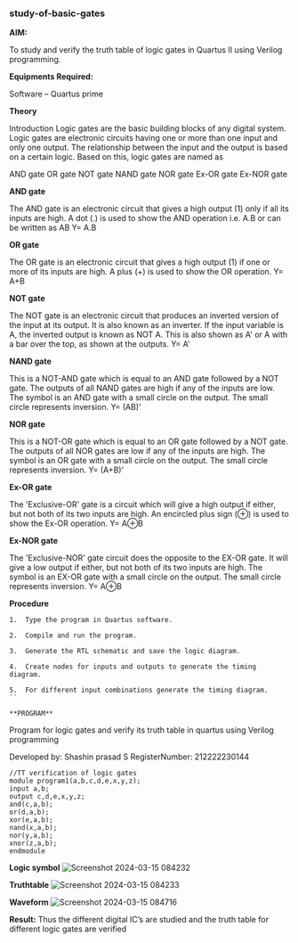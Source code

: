 ### study-of-basic-gates

**AIM:** 

To study and verify the truth table of logic gates in Quartus II using Verilog programming.

**Equipments Required:**

Software – Quartus prime 

**Theory**

Introduction Logic gates are the basic building blocks of any digital system. Logic gates are electronic circuits having one or more than one input and only one output. The relationship between the input and the output is based on a certain logic. Based on this, logic gates are named as

AND gate OR gate NOT gate NAND gate NOR gate Ex-OR gate Ex-NOR gate

**AND gate**

The AND gate is an electronic circuit that gives a high output (1) only if all its inputs are high. A dot (.) is used to show the AND operation i.e. A.B or can be written as AB
Y= A.B

**OR gate** 

The OR gate is an electronic circuit that gives a high output (1) if one or more of its inputs are high. A plus (+) is used to show the OR operation.
Y= A+B

**NOT gate**

The NOT gate is an electronic circuit that produces an inverted version of the input at its output. It is also known as an inverter. If the input variable is A, the inverted output is known as NOT A. This is also shown as A' or A with a bar over the top, as shown at the outputs.
Y= A'

**NAND gate**

This is a NOT-AND gate which is equal to an AND gate followed by a NOT gate. The outputs of all NAND gates are high if any of the inputs are low. The symbol is an AND gate with a small circle on the output. The small circle represents inversion.
Y= (AB)’

**NOR gate**

This is a NOT-OR gate which is equal to an OR gate followed by a NOT gate. The outputs of all NOR gates are low if any of the inputs are high. The symbol is an OR gate with a small circle on the output. The small circle represents inversion.
Y= (A+B)’

**Ex-OR gate**

The 'Exclusive-OR' gate is a circuit which will give a high output if either, but not both of its two inputs are high. An encircled plus sign (⊕) is used to show the Ex-OR operation.
Y= A⊕B

**Ex-NOR gate**

The 'Exclusive-NOR' gate circuit does the opposite to the EX-OR gate. It will give a low output if either, but not both of its two inputs are high. The symbol is an EX-OR gate with a small circle on the output. The small circle represents inversion.
Y= A⊕B

**Procedure** 
```
1.	Type the program in Quartus software.

2.	Compile and run the program.

3.	Generate the RTL schematic and save the logic diagram.

4.	Create nodes for inputs and outputs to generate the timing diagram.

5.	For different input combinations generate the timing diagram.
``

**PROGRAM**
```
Program for logic gates and verify its truth table in quartus using Verilog programming

 Developed by: Shashin prasad S
 RegisterNumber: 212222230144
 ```
//TT verification of logic gates
module program1(a,b,c,d,e,x,y,z);
input a,b;
output c,d,e,x,y,z;
and(c,a,b);
or(d,a,b);
xor(e,a,b);
nand(x,a,b);
nor(y,a,b);
xnor(z,a,b);
endmodule
 ```
**Logic symbol**
![Screenshot 2024-03-15 084232](https://github.com/ahalyaselvakumar/study-of-basic-gates/assets/144870759/9609321d-53a9-4419-bc78-d02e86d6ca4a)

**Truthtable**
![Screenshot 2024-03-15 084233](https://github.com/ahalyaselvakumar/study-of-basic-gates/assets/144870759/8aa2ec9a-088a-4c8b-a58e-5718e2191620)


**Waveform**
![Screenshot 2024-03-15 084716](https://github.com/ahalyaselvakumar/study-of-basic-gates/assets/144870759/60986bed-3aa0-4df5-bf7e-c85d6f702bf1)

**Result:**
Thus the different digital IC’s are studied and the truth table for different logic gates are
verified


